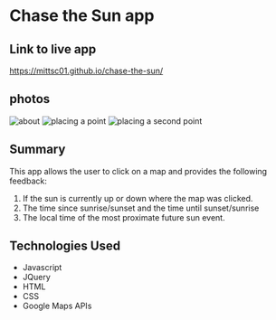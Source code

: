 # Chase the Sun app

## Link to live app
https://mittsc01.github.io/chase-the-sun/

## photos
![about](https://lh3.googleusercontent.com/UUnBC_HRnfvlLOsRsfKSR1d6CoNZj1AhRnAPCon5smuuB_wAq6sGd-eCnJZdqfWg15c8n05vViuD5YXavo7XW0yDPPn5KB0zyK38njN3jVfpg75C0-7xt1QoFa3axnepcI4UWfUPqye4X7NLo3iB4wRZPO9UYgow7vdz3y9Z14J33AumwngKXQH_RYnYWIVl-HWti4GMFcPX4cpVVgxxuQpc2q4ohHUVEwr9fLErqFWPu2l_xzXjfj4_SL6xD4dAdqOYPqrbqFN4mF8Rnwx9udN3HeYR4Bpo3ZYU6vxssdS4no6sp_uZ2rmju_sLf4x3lpYmK4IGh4OT4hP9Tf-E5ks08aIpsLDHS_WFTsRREUiGWUPkV90Tw1b2jd1G11dGKaWgLWg8dMeQrPR6OEqAAg5RN9cFJd9HAwUYUQVVxfLqbXq-qQlLUY92FMUHhJQ0J7AW1xvnEj3T4-MceYmXjJdV1RrygpwD7CEI45enakrSaq3Hw5Nn1GiHwGve0tGCIe-ry0YLbRIoVfLLS8y76ECcHz3iqdZcs9zyXplPtfq2paeQggL9qs6U5hFW0MbxXUEfbHDRalUCc55OwhteKvw5V37KlMTXcX9q5KT17H7_qE8Ov1OkDVJTUFXVnvIx6ZBARBBpGtkdtr7Vps-iqmyaRGi3uKMpN7voLaK3O--QLgLYUVyO_Fcxko0_Og=w2478-h1208-no?authuser=1)
![placing a point](https://lh3.googleusercontent.com/JMHPVBN7HWfXYa0cbrPMgtPJzlBMupOVda0XiWhS1tgL1yrm5zLdxk9FAn2ZRKfkCOuo1Cx075h_ph_52Pw9vO5amip5LtCqFzAdRnUHoJ_B7JMrMeorWVEbLpOeT3pvYDyLoJ3Qk5dCR5Bh1p26Ej8c1bG7XlUU0EplodNaKBjpSZjibIk62AAnW6eTWuKmPqDm3x_v3E79FSKIqSfg6K54M70bCTIW_Z2AsYZbpSFNjK-sPfw7GL64zn-5WX4w02xfSOmG2Tp7LzJ2B240ANB6k6y7_TSKq1sS0dLAOZ3xVgKJCQ9aYPcn1qpClT-L6E_8XFO96ywdDXVsYUVF7GjC_ZqVnXcP8oYt8u6h8P2t-ChnY49vGIhvMSxerk7CMdKKfrwMgWlv3RVyE1dF2kwchG7T4tmo7AmQxTIl4woecpd8hM_wXvx0q7yLYeZWYIZKMeTV60HOt1dJUGV7jE65jjqzGuzNXXnTufcOSAvZJQ8W4c9mOnxQ4F-4wYZcIOh8A6iJetykIGvm6KwEyxX0rT6z9FwFrldg1V4afPda2ccs9b9ePZZBRLRt44XZvgQzoVKOtXN0w0rgIBhDUU3E9fIVjg6ch9OfDJMaY2REKKfLv8JanstI06bh-2mfWeTO0ak3i9uQsC8Ufl_JeILRd2G08DYrxIsaqxQRPLp08zp2cqHbDP49NqKe3w=w2478-h1208-no?authuser=1)
![placing a second point](https://lh3.googleusercontent.com/-lnwSY0uCDVXeCU0WuRFCxBGajp6dJDRNHwgCstQxp3HMuLv9KcKT5dkhnP2i3IrCD7YzDZvytLfaoM6IfTjOjCMMc2LS216om71SIYcH3ISiG3c-sAGCbEBKy7SgmjaCN-luVDOXKZx__nYtQgWt2bO-WpItVFxQG_rDbJIfLYItIyaUazMDyqYT9YubO-ddXuAl8o3exxWfgazaMomtweA08eL7GiGeKBP0yeToFaFyFFTfxKcWkhL2RpbPi25epU8tSnp8kT8pcmBTKo8JBvuiTgyDX7sptzZOUy_m_FXC_an__MchAIci2ds4gR9xR9RljRMO5AvSMqY-2WTyes3srQvLncllHDt0TkCWcRQto3XYlyBbNbLtiW_ApawyLulRGAxFjs0MJ8mhMbb_9SOtahXtTviok01i7CUOqcl9q2S2UG54_fy3ZHOl55hfs61M7miEWm24vpE9kF8Bl5-JthvtiLGkmAffbpOgndI2ruwQNyE2G5rcKwx-SSodNS8sDDBCOVoFuJYxmnznsRHTQfgMaKGFjYfQu9GPzleGgPi5AuGrRs6WOGKjpPS5dLCwjDob7SV5LS3qB6wslhrX-mbHC3GiKZWp7a-w9bzExnMKeruhSbrur19yjH_jZtym5x9dbj8O6Z6a5TLTeTXhW3fX5QERh_G_IUuc1uQ4cxjdMPTdXLZRxPu8Q=w2478-h1208-no?authuser=1)
## Summary

This app allows the user to click on a map and provides the following feedback:

1) If the sun is currently up or down where the map was clicked.
2) The time since sunrise/sunset and the time until sunset/sunrise
3) The local time of the most proximate future sun event.
## Technologies Used
- Javascript
- JQuery
- HTML
- CSS
- Google Maps APIs
